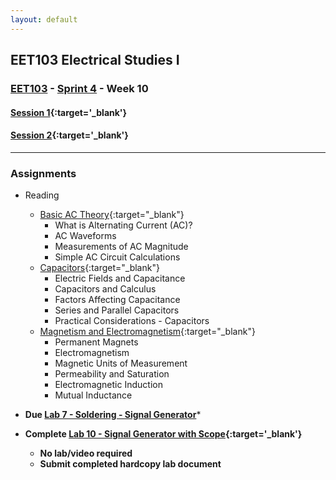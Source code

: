 ```yaml
---
layout: default
---
```


## EET103 Electrical Studies I

### [EET103](../../) - [Sprint 4](../) - Week 10

#### [<span style="cursor: pointer;">Session 1</span>](s1/){:target='_blank'}

#### [<span style="cursor: pointer;">Session 2</span>](s2/){:target='_blank'}

---

### Assignments
- Reading
    - [Basic AC Theory](https://www.allaboutcircuits.com/textbook/alternating-current/chpt-1/what-is-alternating-current-ac/){:target="_blank"}
        - What is Alternating Current (AC)?
        - AC Waveforms
        - Measurements of AC Magnitude
        - Simple AC Circuit Calculations
    - [Capacitors](https://www.allaboutcircuits.com/textbook/direct-current/chpt-13/electric-fields-capacitance/){:target="_blank"}
        - Electric Fields and Capacitance
        - Capacitors and Calculus
        - Factors Affecting Capacitance
        - Series and Parallel Capacitors
        - Practical Considerations - Capacitors
    - [Magnetism and Electromagnetism](https://www.allaboutcircuits.com/textbook/direct-current/chpt-14/permanent-magnets/){:target="_blank"}
        - Permanent Magnets
        - Electromagnetism
        - Magnetic Units of Measurement
        - Permeability and Saturation
        - Electromagnetic Induction
        - Mutual Inductance

- **Due [Lab 7 - Soldering - Signal Generator](../../labs/l07_sig_gen_build/index.md)***

- **Complete [Lab 10 - Signal Generator with Scope](../../labs/l10_sig_gen_with_scope/){:target='_blank'}**
    - **No lab/video required**
    - **Submit completed hardcopy lab document**
